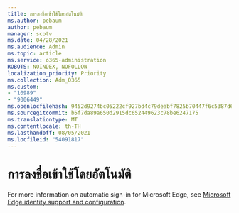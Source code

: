 ```yaml
---
title: การลงชื่อเข้าใช้โดยอัตโนมัติ
ms.author: pebaum
author: pebaum
manager: scotv
ms.date: 04/28/2021
ms.audience: Admin
ms.topic: article
ms.service: o365-administration
ROBOTS: NOINDEX, NOFOLLOW
localization_priority: Priority
ms.collection: Adm_O365
ms.custom:
- "10989"
- "9006449"
ms.openlocfilehash: 9452d9274bc05222cf927bd4c79deabf7825b70447f6c5387d65e1a37f8f2db5
ms.sourcegitcommit: b5f7da89a650d2915dc652449623c78be6247175
ms.translationtype: MT
ms.contentlocale: th-TH
ms.lasthandoff: 08/05/2021
ms.locfileid: "54091817"
---
```

# <a name="automatic-sign-in"></a>การลงชื่อเข้าใช้โดยอัตโนมัติ

For more information on automatic sign-in for Microsoft Edge, see [Microsoft Edge identity support and configuration](https://docs.microsoft.com/deployedge/microsoft-edge-security-identity#automatic-sign-in). 